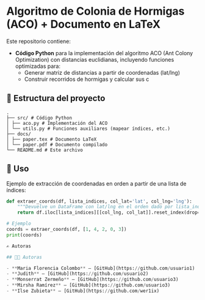 # Algoritmo de Colonia de Hormigas (ACO) + Documento en LaTeX

Este repositorio contiene:

- **Código Python** para la implementación del algoritmo ACO (Ant Colony Optimization) con distancias euclidianas, incluyendo funciones optimizadas para:
  - Generar matriz de distancias a partir de coordenadas (lat/lng)
  - Construir recorridos de hormigas y calcular sus c

## 📂 Estructura del proyecto
```
.
├── src/ # Código Python
│ ├── aco.py # Implementación del ACO
│ └── utils.py # Funciones auxiliares (mapear índices, etc.)
├── docs/
│ ├── paper.tex # Documento LaTeX
│ └── paper.pdf # Documento compilado
└── README.md # Este archivo
```

## 🚀 Uso

Ejemplo de extracción de coordenadas en orden a partir de una lista de índices:

```python
def extraer_coords(df, lista_indices, col_lat='lat', col_lng='lng'):
    """Devuelve un DataFrame con lat/lng en el orden dado por lista_indices."""
    return df.iloc[lista_indices][[col_lng, col_lat]].reset_index(drop=True)

# Ejemplo
coords = extraer_coords(df, [1, 4, 2, 0, 3])
print(coords)

✍️ Autoras

## 👩‍💻 Autoras

- **Maria Florencia Colombo** – [GitHub](https://github.com/usuario1)
- **Judith** – [GitHub](https://github.com/usuario2)
- **Monserrat Zermeño** – [GitHub](https://github.com/usuario3)
- **Mirsha Ramírez** – [GitHub](https://github.com/usuario3)
- **Ilse Zubieta** – [GitHub](https://github.com/wer1ix)

